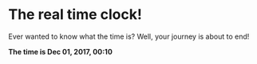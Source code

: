 # The real time clock!

Ever wanted to know what the time is? Well, your journey is about to end!

**The time is Dec 01, 2017, 00:10**